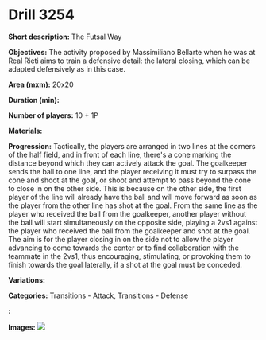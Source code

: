 # Drill 3254

**Short description:**
The Futsal Way

**Objectives:**
The activity proposed by Massimiliano Bellarte when he was at Real Rieti aims to train a defensive detail: the lateral closing, which can be adapted defensively as in this case.

**Area (mxm):**
20x20

**Duration (min):**


**Number of players:**
10 + 1P

**Materials:**


**Progression:**
Tactically, the players are arranged in two lines at the corners of the half field, and in front of each line, there's a cone marking the distance beyond which they can actively attack the goal. The goalkeeper sends the ball to one line, and the player receiving it must try to surpass the cone and shoot at the goal, or shoot and attempt to pass beyond the cone to close in on the other side. This is because on the other side, the first player of the line will already have the ball and will move forward as soon as the player from the other line has shot at the goal. From the same line as the player who received the ball from the goalkeeper, another player without the ball will start simultaneously on the opposite side, playing a 2vs1 against the player who received the ball from the goalkeeper and shot at the goal. The aim is for the player closing in on the side not to allow the player advancing to come towards the center or to find collaboration with the teammate in the 2vs1, thus encouraging, stimulating, or provoking them to finish towards the goal laterally, if a shot at the goal must be conceded.

**Variations:**


**Categories:**
Transitions - Attack, Transitions - Defense

**:**


**Images:**
![](https://www.coachingfutsal.com/\images\204f4f10-f9d3-4b65-af63-ad2c8ec7a226_2vs1.jpg)

